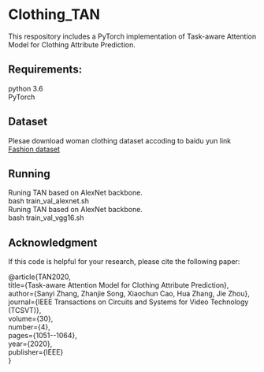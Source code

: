 # Clothing_TAN
This respository includes a PyTorch implementation of Task-aware Attention Model for Clothing Attribute Prediction.

## Requirements:<br>
python 3.6<br>
PyTorch<br>

## Dataset<br>
Plesae download woman clothing dataset accoding to baidu yun link [Fashion dataset](https://www.google.com/url?q=https%3A%2F%2Ftjueducn-my.sharepoint.com%2F%3Af%3A%2Fg%2Fpersonal%2Fzhangsanyi_tju_edu_cn%2FEvKIbE0U-QVEhuXjxKk_H2QB_vLvu5Uubo1cdqlYx-xfaw&sa=D&sntz=1&usg=AFQjCNG4ReqzVTT7n7vThDiCgtoAmd1Jrw) <br>

## Running <br>
Runing TAN based on AlexNet backbone. <br>
bash train_val_alexnet.sh <br>
Runing TAN based on AlexNet backbone. <br>
bash train_val_vgg16.sh<br>

## Acknowledgment  

If this code is helpful for your research, please cite the following paper:

<p>
@article{TAN2020,<br>
  title={Task-aware Attention Model for Clothing Attribute Prediction},<br>
  author={Sanyi Zhang, Zhanjie Song, Xiaochun Cao, Hua Zhang, Jie Zhou},<br>
  journal={IEEE Transactions on Circuits and Systems for Video Technology (TCSVT)},<br>
  volume={30},<br>
  number={4},<br>
  pages={1051--1064},<br>
  year={2020},<br>
  publisher={IEEE}<br>
}
  </p>
